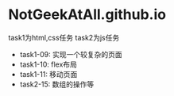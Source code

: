 # NotGeekAtAll.github.io

task1为html,css任务
task2为js任务

- task1-09: 实现一个较复杂的页面
- task1-10: flex布局
- task1-11: 移动页面  
- task2-15: 数组的操作等